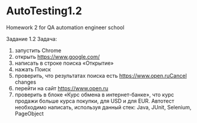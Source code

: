 # AutoTesting1.2
Homework 2 for QA automation engineer school

Задание 1.2
Задача:
1.	запустить Chrome
2.	открыть https://www.google.com/
3.	написать в строке поиска «Открытие»
4.	нажать Поиск
5.	проверить, что результатах поиска есть https://www.open.ruCancel changes
6.	перейти на сайт https://www.open.ru
7.	проверить в блоке «Курс обмена в интернет-банке», что курс продажи больше курса покупки, для USD и для EUR.
Автотест необходимо написать, используя данный стек:
Java, JUnit, Selenium, PageObject
